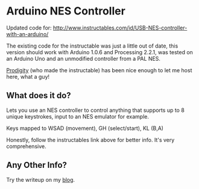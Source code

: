 Arduino NES Controller
======================

Updated code for:
http://www.instructables.com/id/USB-NES-controller-with-an-arduino/

The existing code for the instructable was just a little out of date, this version should work with Arduino 1.0.6 and Processing 2.2.1, was tested on an Arduino Uno and an unmodified controller from a PAL NES.

[Prodigity](http://www.instructables.com/member/Prodigity/) (who made the instructable) has been nice enough to let me host here, what a guy!

What does it do?
----------------
Lets you use an NES controller to control anything that supports up to 8 unique keystrokes, input to an NES emulator for example.

Keys mapped to WSAD (movement), GH (select/start), KL (B,A)

Honestly, follow the instructables link above for better info. It's very comprehensive.

Any Other Info?
---------------
Try the writeup on my [blog](http://www.gamedevblog.co.uk/nes-emulation-real-nes-pad/).
